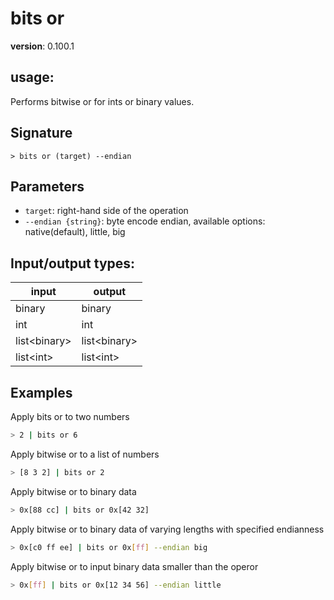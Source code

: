 # bits or

**version**: 0.100.1

## **usage**:

Performs bitwise or for ints or binary values.

## Signature

`> bits or (target) --endian`

## Parameters

- `target`: right-hand side of the operation
- `--endian {string}`: byte encode endian, available options: native(default), little, big

## Input/output types:

| input          | output         |
| -------------- | -------------- |
| binary         | binary         |
| int            | int            |
| list\<binary\> | list\<binary\> |
| list\<int\>    | list\<int\>    |

## Examples

Apply bits or to two numbers

```bash
> 2 | bits or 6
```

Apply bitwise or to a list of numbers

```bash
> [8 3 2] | bits or 2
```

Apply bitwise or to binary data

```bash
> 0x[88 cc] | bits or 0x[42 32]
```

Apply bitwise or to binary data of varying lengths with specified endianness

```bash
> 0x[c0 ff ee] | bits or 0x[ff] --endian big
```

Apply bitwise or to input binary data smaller than the operor

```bash
> 0x[ff] | bits or 0x[12 34 56] --endian little
```
